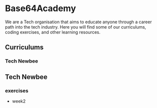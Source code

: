 # Base64Academy
We are a Tech organisation that aims to educate anyone through a career path into the tech industry. 
Here you will find some of our curriculums, coding exercises, and other learning resources.

## Curriculums
### Tech Newbee


## Tech Newbee
### exercises
- week2
